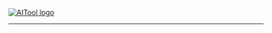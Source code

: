 [![AITool logo](https://raw.githubusercontent.com/deepgameai/aitool/main/docs/logo/logo.png)](https://deepgameai.github.io/2020-02-28-test-markdown/)

--------------------------------------------------------------------------------